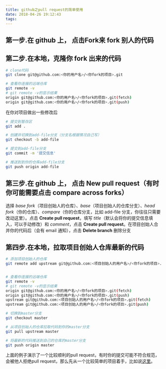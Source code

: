 ```yaml
---
title: github之pull request的简单使用
date: 2018-04-26 19:12:43
tags:
---
```


## 第一步.在 github 上， 点击**Fork**来 fork 别人的代码

## 第二步.在本地，克隆你 fork 出来的代码

```bash
# clone代码
git clone git@github.com:<你的用户名>/<你fork的项目>.git

# 查看你连接的远端仓库
git remote -v
# git remote -v的显示结果
origin git@github.com:<你的用户名>/<你fork的项目>.git(fetch)
origin git@github.com:<你的用户名>/<你fork的项目>.git(push)
```

在你对项目做出一些修改后

```bash
# 提交到暂存区
git add .

# 创建并切换到add-file分支（分支名根据情况自己写）
git checkout -b add-file

# 提交到add-file分支
git commit -m '提交信息'

# 推送到到你的仓库add-file分支
git push origin add-file
```

## 第三步.在 github 上， 点击 **New pull request**（有时你可能需要点击 **compare across forks**）

选择 _base fork_（项目创始人的仓库）、_base_（项目创始人的仓库分支）、_head fork_（你的仓库）、_compare_（你的仓库分支，比如 add-file 分支，你往往只需要改动这里）。点击 **Create pull request**，填写 _title_（默认会将你的提交信息填入，可以手动修改）和 _comment_，点击 **Create pull request**。在项目创始人合并你的代码后（会有 email 通知），点击 **Delete branch** 删除分支

## 第四步.在本地，拉取项目创始人仓库最新的代码

```bash
# 添加项目创始人的仓库
git remote add upstream git@github.com:<项目创始人的用户名>/<你fork的项目>.git


# 查看你连接的远端仓库
git remote -v
# git remote -v的显示结果
origin git@github.com:<你的用户名>/<你fork的项目>.git(fetch)
origin git@github.com:<你的用户名>/<你fork的项目>.git(push)
upstream git@github.com:<项目创始人的用户名>/<你fork的项目>.git(fetch)
upstream git@github.com:<项目创始人的用户名>/<你fork的项目>.git(push)

# 切换到master分支
git checkout master

# 从项目创始人的仓库拉取代码到你的master分支
git pull upstream master

# 将最新的代码推送到自己的仓库的master分支
git push origin master
```
上面的例子演示了一个比较顺利的pull request，有时你的提交可能不符合规范，会被他人拒绝pull request，那么先从一个比较简单的项目着手，比如说[这里](https://github.com/mynane/PDF)。
